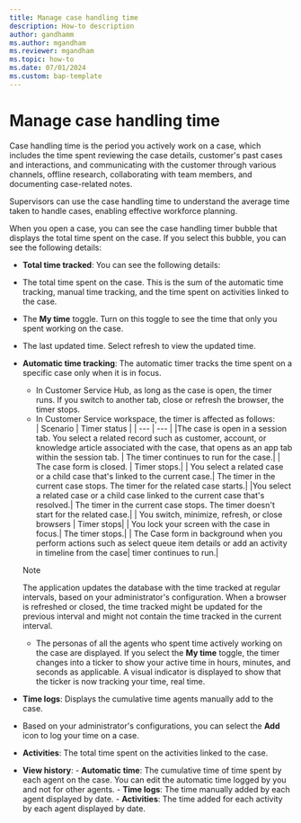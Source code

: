 ```yaml
---
title: Manage case handling time
description: How-to description
author: gandhamm 
ms.author: mgandham
ms.reviewer: mgandham
ms.topic: how-to 
ms.date: 07/01/2024 
ms.custom: bap-template 
---
```


# Manage case handling time

Case handling time is the period you actively work on a case, which includes the time spent reviewing the case details, customer's past cases and interactions, and communicating with the customer through various channels, offline research, collaborating with team members, and documenting case-related notes. 

Supervisors can use the case handling time to understand the average time taken to handle cases, enabling effective workforce planning.

When you open a case, you can see the case handling timer bubble that displays the total time spent on the case. If you select this bubble, you can see the following details:

- **Total time tracked**: You can see the following details:
-  The total time spent on the case. This is the sum of the automatic time tracking, manual time tracking, and the time spent on activities linked to the case. 
- The **My time** toggle. Turn on this toggle to see the time that only you spent working on the case.
- The last updated time. Select refresh to view the updated time.

- **Automatic time tracking**: The automatic timer tracks the time spent on a specific case only when it is in focus. 
    - In Customer Service Hub, as long as the case is open, the timer runs. If you switch to another tab, close or refresh the browser, the timer stops.
    - In Customer Service workspace, the timer is affected as follows:<br>
       | Scenario | Timer status |
       | --- | --- |
       |The case is open in a session tab. You select a related record such as customer, account, or knowledge article associated with the case, that opens as an app tab within the session tab. | The timer continues to run for the case.|
       | The case form is closed. | Timer stops.|
       | You select a related case or a child case that's linked to the current case.| The timer in the current case stops. The timer for the related case starts.|
       |You select a related case or a child case linked to the current case that's resolved.| The timer in the current case stops. The timer doesn't start for the related case.|
       | You switch, minimize, refresh, or close browsers | Timer stops|
       | You lock your screen with the case in focus.| The timer stops.|
       | The Case form in background when you perform actions such as select queue item details or add an activity in timeline from the case| timer continues to run.|
   
     > [!NOTE]
     > The application updates the database with the time tracked at regular intervals, based on your administrator's configuration. When a browser is refreshed or closed, the time tracked might be updated for the previous interval and might not contain the time tracked in the current interval.
     
    - The personas of all the agents who spent time actively working on the case are displayed. If you select the **My time** toggle, the timer changes into a ticker to show your active time in hours, minutes, and seconds as applicable. A visual indicator is displayed to show that the ticker is now tracking your time, real time. 
 
- **Time logs**: Displays the cumulative time agents manually add to the case. 
 - Based on your administrator's configurations, you can select the **Add** icon to log your time on a case.
- **Activities**: The total time spent on the activities linked to the case.
- **View history**:
      - **Automatic time**: The cumulative time of time spent by each agent on the case. You can edit the automatic time logged by you and not for other agents.
      - **Time logs**: The time manually added by each agent displayed by date.
      - **Activities**: The time added for each activity by each agent displayed by date.


